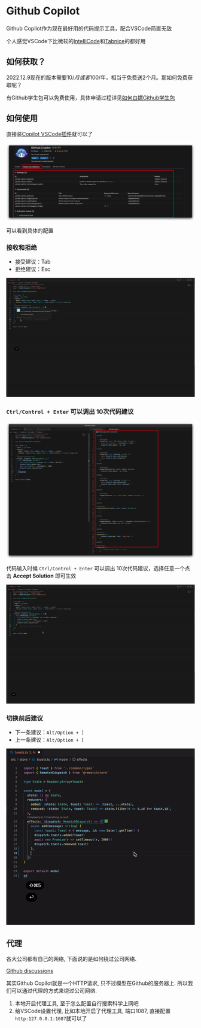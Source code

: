 # Github Copilot

Github Copilot作为现在最好用的代码提示工具，配合VSCode简直无敌

个人感觉VSCode下比微软的[IntelliCode](https://marketplace.visualstudio.com/items?itemName=VisualStudioExptTeam.vscodeintellicode)和[Tabnice](https://marketplace.visualstudio.com/items?itemName=TabNine.tabnine-vscode)的都好用

## 如何获取？

2022.12.9现在的版本需要$10/月或者$100/年，相当于免费送2个月。那如何免费获取呢？

有Github学生包可以免费使用，具体申请过程详见[如何白嫖Github学生包](../news/2022-12-9.applyGithubStudentPack)

## 如何使用

直接装[Copilot VSCode插件](https://marketplace.visualstudio.com/items?itemName=GitHub.copilot)就可以了


![](../images/ppl/jxOAWR.png)

可以看到具体的配置

### 接收和拒绝

- 接受建议：Tab
- 拒绝建议：Esc

![](../images/ppl/ezgif.com-gif-maker.gif)

### `Ctrl/Control + Enter` 可以调出 10次代码建议

![](../images/ppl/UIFjJp.png)

代码输入时候 `Ctrl/Control + Enter` 可以调出 10次代码建议，选择任意一个点击 **Accept Solution** 即可生效

![](../images/ppl/ezgif.com-gif-maker-showSuggest.gif)

### 切换前后建议

- 下一条建议：`Alt/Option + ]`
- 上一条建议：`Alt/Option + [`

![](../images/ppl/Copilot-changeToNextSuggest.gif)

## 代理
各大公司都有自己的网络, 下面说的是如何绕过公司网络.

[Github discussions](https://github.com/orgs/community/discussions/29127)

其实Github Copilot就是一个HTTP请求, 只不过模型在Github的服务器上. 所以我们可以通过代理的方式来绕过公司网络.

1. 本地开启代理工具, 至于怎么配置自行搜索科学上网吧
2. 给VSCode设置代理, 比如本地开启了代理工具, 端口1087, 直接配置`http:127.0.0.1:1087`就可以了